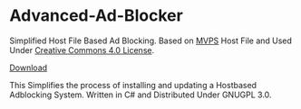 # Advanced-Ad-Blocker
Simplified Host File Based Ad Blocking.
Based on [MVPS](http://winhelp2002.mvps.org/index.htm) Host File and Used Under [Creative Commons 4.0 License](https://creativecommons.org/licenses/by-nc-sa/4.0/).

[Download](https://srilals.github.io/Advanced-Ad-Blocker/)

This Simplifies the process of installing and updating a Hostbased Adblocking System.
Written in C# and Distributed Under GNUGPL 3.0.
